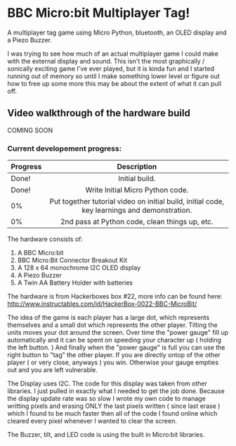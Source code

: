 # BBC Micro:bit Multiplayer Tag!
A multiplayer tag game using Micro Python, bluetooth, an OLED display and a Piezo Buzzer.

I was trying to see how much of an actual multiplayer game I could make with the external display and sound.
This isn't the most graphically / sonically exciting game I've ever played, but it is kinda fun and I started running out of memory so until I make something lower level or figure out how to free up some more this may be about the extent of what it can pull off.

## Video walkthrough of the hardware build
COMING SOON

### Current developement progress:

| Progress        | Description           
| ------------- |:-------------:
| Done! | Initial build. |
| Done! | Write Initial Micro Python code. |
| 0% | Put together tutorial video on initial build, initial code, key learnings and demonstration. |
| 0% | 2nd pass at Python code, clean things up, etc. |

The hardware consists of:
1. A BBC Micro:bit
2. BBC Micro:Bit Connector Breakout Kit
3. A 128 x 64 monochrome I2C OLED display
4. A Piezo Buzzer
5. A Twin AA Battery Holder with batteries

The hardware is from Hackerboxes box #22, more info can be found here:
http://www.instructables.com/id/HackerBox-0022-BBC-MicroBit/

The idea of the game is each player has a large dot, which represents themselves and a small dot which represents the other player. Tilting the units moves your dot around the screen. Over time the "power gauge" fill up automatically and it can be spent on speeding your character up ( holding the left button. ) And finally when the "power gauge" is full you can use the right button to "tag" the other player. If you are directly ontop of the other player ( or very close, anyways ) you win. Otherwise your gauge empties out and you are left vulnerable.

The Display uses I2C. The code for this display was taken from other libraries. I just pulled in exactly what I needed to get the job done. Because the display update rate was so slow I wrote my own code to manage writting pixels and erasing ONLY the last pixels written ( since last erase ) which I found to be much faster then all of the code I found online which cleared every pixel whenever I wanted to clear the screen.

The Buzzer, tilt, and LED code is using the built in Micro:bit libraries.
